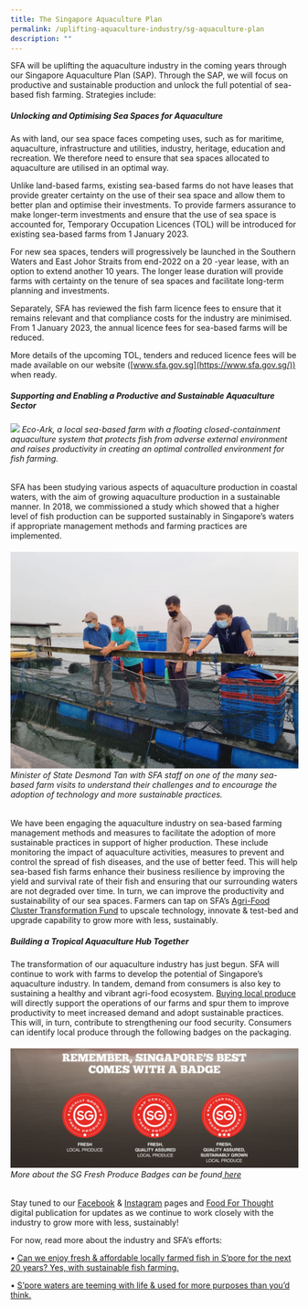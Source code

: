 ```yaml
---
title: The Singapore Aquaculture Plan
permalink: /uplifting-aquaculture-industry/sg-aquaculture-plan
description: ""
---
```

SFA will be uplifting the aquaculture industry in the coming years through our Singapore Aquaculture Plan (SAP).  Through the SAP, we will focus on productive and sustainable production and unlock the full potential of sea-based fish farming. Strategies include:




##### Unlocking and Optimising Sea Spaces for Aquaculture

As with land, our sea space faces competing uses, such as for maritime, aquaculture, infrastructure and utilities, industry, heritage, education and recreation. We therefore need to ensure that sea spaces allocated to aquaculture are utilised in an optimal way.

Unlike land-based farms, existing sea-based farms do not have leases that provide greater certainty on the use of their sea space and allow them to better plan and optimise their investments. To provide farmers assurance to make longer-term investments and ensure that the use of sea space is accounted for, Temporary Occupation Licences (TOL) will be introduced for existing sea-based farms from 1 January 2023. 

For new sea spaces, tenders will progressively be launched in the Southern Waters and East Johor Straits from end-2022 on a 20 -year lease, with an option to extend another 10 years. The longer lease duration will provide farms with certainty on the tenure of sea spaces and facilitate long-term planning and investments.

Separately, SFA has reviewed the fish farm licence fees to ensure that it remains relevant and that compliance costs for the industry are minimised. From 1 January 2023, the annual licence fees for sea-based farms will be reduced. 

More details of the upcoming TOL, tenders and reduced licence fees will be made available on our website ([www.sfa.gov.sg](https://www.sfa.gov.sg/)) when ready. 

##### Supporting and Enabling a Productive and Sustainable Aquaculture Sector

###### ![](/images/Eco-Ark.png) Eco-Ark, a local sea-based farm with a floating closed-containment aquaculture system that protects fish from adverse external environment and raises productivity in creating an optimal controlled environment for fish farming. 

SFA has been studying various aspects of aquaculture production in coastal waters, with the aim of growing aquaculture production in a sustainable manner.  In 2018, we commissioned a study which showed that a higher level of fish production can be supported sustainably in Singapore’s waters if appropriate management methods and farming practices are implemented.  

###### ![](/images/MOS%20Fish%20farm.jpg) Minister of State Desmond Tan with SFA staff on one of the many sea-based farm visits to understand their challenges and to encourage the adoption of technology and more sustainable practices.

We have been engaging the aquaculture industry on sea-based farming management methods and measures to facilitate the adoption of more sustainable practices in support of higher production. These include monitoring the impact of aquaculture activities, measures to prevent and control the spread of fish diseases, and the use of better feed. This will help sea-based fish farms enhance their business resilience by improving the yield and survival rate of their fish and ensuring that our surrounding waters are not degraded over time. In turn, we can improve the productivity and sustainability of our sea spaces. Farmers can tap on SFA’s [Agri-Food Cluster Transformation Fund](https://www.sfa.gov.sg/food-farming/funding-schemes/act-fund) to upscale technology, innovate & test-bed and upgrade capability to grow more with less, sustainably.  

##### Building a Tropical Aquaculture Hub Together 

The transformation of our aquaculture industry has just begun. SFA will continue to work with farms to develop the potential of Singapore’s aquaculture industry. In tandem, demand from consumers is also key to sustaining a healthy and vibrant agri-food ecosystem. [Buying local produce ](https://www.ourfoodfuture.gov.sg/get-involved/whatyoucando)will directly support the operations of our farms and spur them to improve productivity to meet increased demand and adopt sustainable practices. This will, in turn, contribute to strengthening our food security. Consumers can identify local produce through the following badges on the packaging. 

###### ![](/images/SFA%206-Sheet%20Group%20KV%20FA.jpg) More about the SG Fresh Produce Badges can be found[ here](https://www.sfa.gov.sg/fromSGtoSG) 

Stay tuned to our [Facebook](https://www.facebook.com/SGFoodAgency) &  [Instagram](https://www.instagram.com/sgfoodagency/) pages and [Food For Thought](https://www.sfa.gov.sg/food-for-thought) digital publication for updates as we continue to work closely with the industry to grow more with less, sustainably! 

For now, read more about the industry and SFA’s efforts: 

•	[Can we enjoy fresh & affordable locally farmed fish in S’pore for the next 20 years?  Yes, with sustainable fish farming. ](https://mothership.sg/2022/02/sustainable-fishing-farms-singapore/)

•	[S’pore waters are teeming with life & used for more purposes than you’d think.](https://mothership.sg/2022/02/singapore-waters-life/)